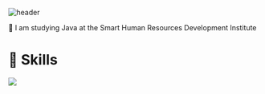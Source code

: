 ![header](https://capsule-render.vercel.app/api?type=rounded&&&color=timeGradient&animation=twinkling&text=Welcome!)

👋 I am studying Java at the Smart Human Resources Development Institute

# 💪 Skills
<img src="https://img.shields.io/badge/##F7DF1E&style=for-the-badge&logo=JavaScript&logoColor=black">


